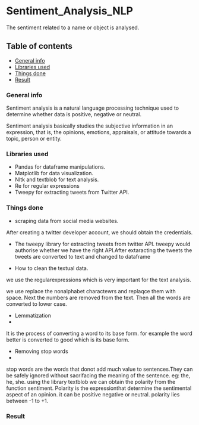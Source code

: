 # Sentiment_Analysis_NLP
The sentiment related to a name or object is analysed.
## Table of contents
* [General info](#general-info)
* [Libraries used](#Libraries-used)
* [Things done](#Things-done)
* [Result](#Result)

### General info
Sentiment analysis is a natural language processing technique used to determine whether data is positive, negative or neutral. 

Sentiment analysis basically studies the subjective information in an expression, that is, the opinions, emotions, appraisals, or attitude towards a topic, person or entity. 
### Libraries used
* Pandas for dataframe manipulations.
* Matplotlib for data visualization.
* Nltk and textblob for text analysis.
* Re for regular expressions
* Tweepy for extracting tweets from Twitter API.
### Things done
* scraping data from social media websites.

After creating a twitter developer account, we should obtain the credentials.

* The tweepy library for extracting tweets from twitter API.
tweepy would authorise whether we have the right API.After extaracting the tweets the tweets are converted to text and changed to dataframe

* How to clean the textual data.

we use the regularexpressions which is very important for the text analysis.

we use replace the nonalphabet charactewrs and replaqce them with space. Next the numbers are removed from the text. Then all the words are converted to lower case.
* Lemmatization
* 
It is the process of converting a word to its base form. for example the word better is converted to good which is its base form.


* Removing stop words
* 
stop words are the words that donot add much value to sentences.They can be safely ignored without sacrifacing the meaning of the sentence. eg: the, he, she.
using the library textblob we can obtain the polarity from the function sentiment. Polarity is the expressionthat determine the sentimental aspect of an opinion. it can be positive negative or neutral. polarity lies between -1 to +1.

### Result

